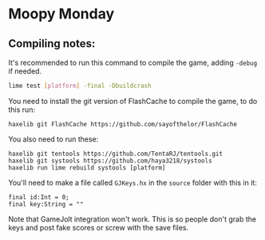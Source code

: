 # Moopy Monday
## Compiling notes:

It's recommended to run this command to compile the game, adding `-debug` if needed.

```sh
lime test [platform] -final -Dbuildcrash
```
You need to install the git version of FlashCache to compile the game, to do this run:

```
haxelib git FlashCache https://github.com/sayofthelor/FlashCache
```

You also need to run these:

```
haxelib git tentools https://github.com/TentaRJ/tentools.git
haxelib git systools https://github.com/haya3218/systools
haxelib run lime rebuild systools [platform]
```

You'll need to make a file called `GJKeys.hx` in the `source` folder with this in it:

```
final id:Int = 0;
final key:String = ""
```

Note that GameJolt integration won't work. This is so people don't grab the keys and post fake scores or screw with the save files.